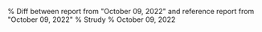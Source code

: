 % Diff between report from "October 09, 2022" and reference report from "October 09, 2022"
% Strudy
% October 09, 2022


